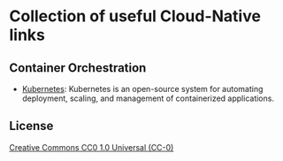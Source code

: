 # Collection of useful Cloud-Native links

## Container Orchestration

- [Kubernetes](https://kubernetes.io/): Kubernetes is an open-source system for automating deployment, scaling, and management of containerized applications.

## License

[Creative Commons CC0 1.0 Universal (CC-0)](https://tldrlegal.com/license/creative-commons-cc0-1.0-universal#fulltext)
